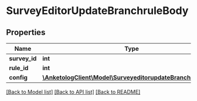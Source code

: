 # SurveyEditorUpdateBranchruleBody

## Properties
Name | Type | Description | Notes
------------ | ------------- | ------------- | -------------
**survey_id** | **int** | ID опроса | 
**rule_id** | **int** | ID правила | 
**config** | [**\AnketologClient\Model\SurveyeditorupdateBranchruleConfig**](SurveyeditorupdateBranchruleConfig.md) |  | [optional] 

[[Back to Model list]](../README.md#documentation-for-models) [[Back to API list]](../README.md#documentation-for-api-endpoints) [[Back to README]](../README.md)


